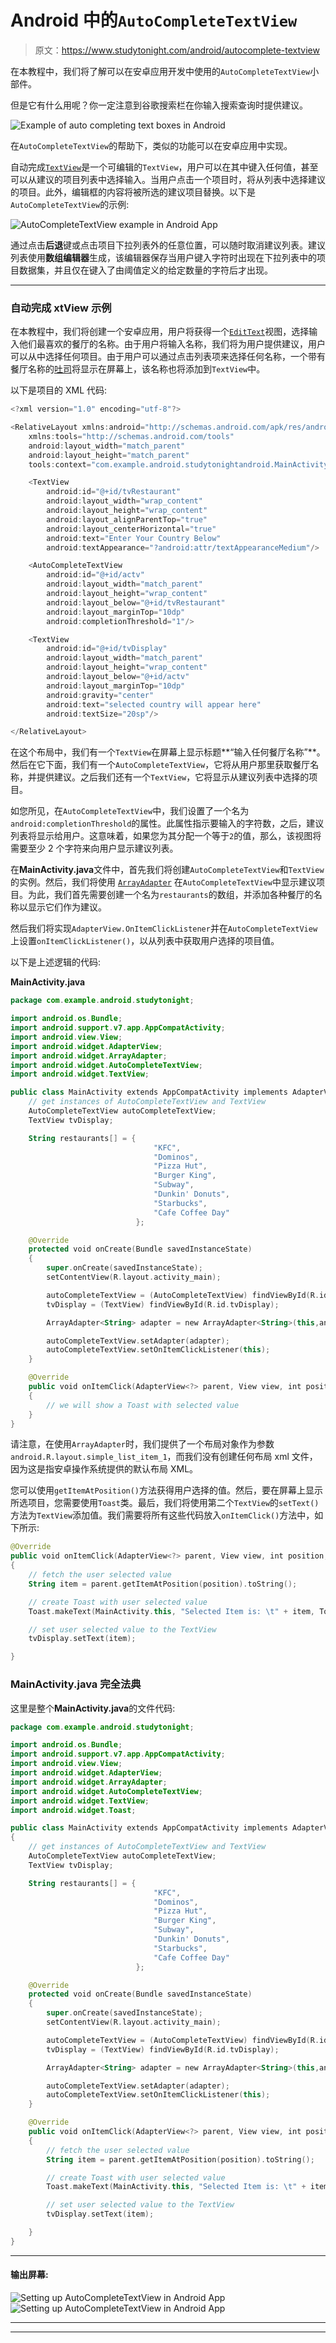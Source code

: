 # Android 中的`AutoCompleteTextView`

> 原文：<https://www.studytonight.com/android/autocomplete-textview>

在本教程中，我们将了解可以在安卓应用开发中使用的`AutoCompleteTextView`小部件。

但是它有什么用呢？你一定注意到谷歌搜索栏在你输入搜索查询时提供建议。

![Example of auto completing text boxes in Android](img/fac4cf719ce68dc171dbd22a664062f6.png)

在`AutoCompleteTextView`的帮助下，类似的功能可以在安卓应用中实现。

自动完成[`TextView`](android-textview)是一个可编辑的`TextView`，用户可以在其中键入任何值，甚至可以从建议的项目列表中选择输入。当用户点击一个项目时，将从列表中选择建议的项目。此外，编辑框的内容将被所选的建议项目替换。以下是`AutoCompleteTextView`的示例:

![AutoCompleteTextView example in Android App](img/2e7d129f04af6923a8ac2f7b4eac0fd5.png)

通过点击**后退**键或点击项目下拉列表外的任意位置，可以随时取消建议列表。建议列表使用**数组编辑器**生成，该编辑器保存当用户键入字符时出现在下拉列表中的项目数据集，并且仅在键入了由阈值定义的给定数量的字符后才出现。

* * *

### 自动完成 xtView 示例

在本教程中，我们将创建一个安卓应用，用户将获得一个[`EditText`](android-texteditview)视图，选择输入他们最喜欢的餐厅的名称。由于用户将输入名称，我们将为用户提供建议，用户可以从中选择任何项目。由于用户可以通过点击列表项来选择任何名称，一个带有餐厅名称的[吐司](toast-in-android)将显示在屏幕上，该名称也将添加到`TextView`中。

以下是项目的 XML 代码:

```kt
<?xml version="1.0" encoding="utf-8"?>

<RelativeLayout xmlns:android="http://schemas.android.com/apk/res/android"
    xmlns:tools="http://schemas.android.com/tools"
    android:layout_width="match_parent"
    android:layout_height="match_parent"
    tools:context="com.example.android.studytonightandroid.MainActivity">

    <TextView
        android:id="@+id/tvRestaurant"
        android:layout_width="wrap_content"
        android:layout_height="wrap_content"
        android:layout_alignParentTop="true"
        android:layout_centerHorizontal="true"
        android:text="Enter Your Country Below"
        android:textAppearance="?android:attr/textAppearanceMedium"/>

    <AutoCompleteTextView
        android:id="@+id/actv"
        android:layout_width="match_parent"
        android:layout_height="wrap_content"
        android:layout_below="@+id/tvRestaurant"
        android:layout_marginTop="10dp"
        android:completionThreshold="1"/>

    <TextView
        android:id="@+id/tvDisplay"
        android:layout_width="match_parent"
        android:layout_height="wrap_content"
        android:layout_below="@+id/actv"
        android:layout_marginTop="10dp"
        android:gravity="center"
        android:text="selected country will appear here"
        android:textSize="20sp"/>

</RelativeLayout>
```

在这个布局中，我们有一个`TextView`在屏幕上显示标题**“输入任何餐厅名称”**。然后在它下面，我们有一个`AutoCompleteTextView`，它将从用户那里获取餐厅名称，并提供建议。之后我们还有一个`TextView`，它将显示从建议列表中选择的项目。

如您所见，在`AutoCompleteTextView`中，我们设置了一个名为`android:completionThreshold`的属性。此属性指示要输入的字符数，之后，建议列表将显示给用户。这意味着，如果您为其分配一个等于`2`的值，那么，该视图将需要至少 2 个字符来向用户显示建议列表。

在**MainActivity.java**文件中，首先我们将创建`AutoCompleteTextView`和`TextView`的实例。然后，我们将使用 [`ArrayAdapter`](adapter-and-adapter-view) 在`AutoCompleteTextView`中显示建议项目。为此，我们首先需要创建一个名为`restaurants`的数组，并添加各种餐厅的名称以显示它们作为建议。

然后我们将实现`AdapterView.OnItemClickListener`并在`AutoCompleteTextView`上设置`onItemClickListener()`，以从列表中获取用户选择的项目值。

以下是上述逻辑的代码:

**MainActivity.java**

```kt
package com.example.android.studytonight;

import android.os.Bundle;
import android.support.v7.app.AppCompatActivity;
import android.view.View;
import android.widget.AdapterView;
import android.widget.ArrayAdapter;
import android.widget.AutoCompleteTextView;
import android.widget.TextView;

public class MainActivity extends AppCompatActivity implements AdapterView.OnItemClickListener {
    // get instances of AutoCompleteTextView and TextView
    AutoCompleteTextView autoCompleteTextView;
    TextView tvDisplay;

    String restaurants[] = {
                                "KFC",
                                "Dominos",
                                "Pizza Hut",
                                "Burger King",
                                "Subway",
                                "Dunkin' Donuts",
                                "Starbucks",
                                "Cafe Coffee Day"
                            };

    @Override
    protected void onCreate(Bundle savedInstanceState) 
    {
        super.onCreate(savedInstanceState);
        setContentView(R.layout.activity_main);

        autoCompleteTextView = (AutoCompleteTextView) findViewById(R.id.actv);
        tvDisplay = (TextView) findViewById(R.id.tvDisplay);

        ArrayAdapter<String> adapter = new ArrayAdapter<String>(this,android.R.layout.simple_list_item_1, restaurants);

        autoCompleteTextView.setAdapter(adapter);
        autoCompleteTextView.setOnItemClickListener(this);
    }

    @Override
    public void onItemClick(AdapterView<?> parent, View view, int position, long id) 
    {
        // we will show a Toast with selected value
    }
}
```

请注意，在使用`ArrayAdapter`时，我们提供了一个布局对象作为参数`android.R.layout.simple_list_item_1`，而我们没有创建任何布局 xml 文件，因为这是指安卓操作系统提供的默认布局 XML。

您可以使用`getItemAtPosition()`方法获得用户选择的值。然后，要在屏幕上显示所选项目，您需要使用`Toast`类。最后，我们将使用第二个`TextView`的`setText()`方法为`TextView`添加值。我们需要将所有这些代码放入`onItemClick()`方法中，如下所示:

```kt
@Override
public void onItemClick(AdapterView<?> parent, View view, int position, long id) 
{
    // fetch the user selected value
    String item = parent.getItemAtPosition(position).toString();

    // create Toast with user selected value
    Toast.makeText(MainActivity.this, "Selected Item is: \t" + item, Toast.LENGTH_LONG).show();

    // set user selected value to the TextView
    tvDisplay.setText(item);

}
```

### MainActivity.java 完全法典

这里是整个**MainActivity.java**的文件代码:

```kt
package com.example.android.studytonight;

import android.os.Bundle;
import android.support.v7.app.AppCompatActivity;
import android.view.View;
import android.widget.AdapterView;
import android.widget.ArrayAdapter;
import android.widget.AutoCompleteTextView;
import android.widget.TextView;
import android.widget.Toast;

public class MainActivity extends AppCompatActivity implements AdapterView.OnItemClickListener 
{
    // get instances of AutoCompleteTextView and TextView
    AutoCompleteTextView autoCompleteTextView;
    TextView tvDisplay;

    String restaurants[] = {
                                "KFC",
                                "Dominos",
                                "Pizza Hut",
                                "Burger King",
                                "Subway",
                                "Dunkin' Donuts",
                                "Starbucks",
                                "Cafe Coffee Day"
                            };

    @Override
    protected void onCreate(Bundle savedInstanceState) 
    {
        super.onCreate(savedInstanceState);
        setContentView(R.layout.activity_main);

        autoCompleteTextView = (AutoCompleteTextView) findViewById(R.id.actv);
        tvDisplay = (TextView) findViewById(R.id.tvDisplay);

        ArrayAdapter<String> adapter = new ArrayAdapter<String>(this,android.R.layout.simple_list_item_1,restaurants);

        autoCompleteTextView.setAdapter(adapter);
        autoCompleteTextView.setOnItemClickListener(this);
    }

    @Override
    public void onItemClick(AdapterView<?> parent, View view, int position, long id) 
    {
        // fetch the user selected value
        String item = parent.getItemAtPosition(position).toString();

        // create Toast with user selected value
        Toast.makeText(MainActivity.this, "Selected Item is: \t" + item, Toast.LENGTH_LONG).show();

        // set user selected value to the TextView
        tvDisplay.setText(item);

    }
}
```

* * *

#### 输出屏幕:

![Setting up AutoCompleteTextView in Android App](img/e39f9e6c346a77b286d799ec41bc2c68.png) ![Setting up AutoCompleteTextView in Android App](img/1f4afd3d81cfbbfc2823fc0471ab7623.png)

* * *

* * *